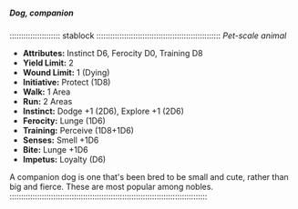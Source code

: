 ##### Dog, companion

:::::::::::::::::::::: stablock ::::::::::::::::::::::::::::::::::::::::::::::::::::::
*Pet-scale animal*

- **Attributes:** Instinct D6, Ferocity D0, Training D8
- **Yield Limit:** 2
- **Wound Limit:** 1 (Dying)
- **Initiative:** Protect (1D8)
- **Walk:** 1 Area
- **Run:** 2 Areas
- **Instinct:** Dodge +1 (2D6), Explore +1 (2D6)
- **Ferocity:** Lunge (1D6)
- **Training:** Perceive (1D8+1D6)
- **Senses:** Smell +1D6
- **Bite:** Lunge +1D6
- **Impetus:** Loyalty (D6)

A companion dog is one that's been bred to be small and cute, rather
than big and fierce. These are most popular among nobles.
::::::::::::::::::::::::::::::::::::::::::::::::::::::::::::::::::::::::::::::::::::::

